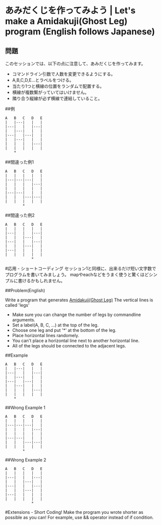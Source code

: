 # あみだくじを作ってみよう | Let's make a Amidakuji(Ghost Leg) program (English follows Japanese)

## 問題
このセッションでは、以下の点に注意して、あみだくじを作ってみます。
+   コマンドライン引数で人数を変更できるようにする。
+   A,B,C,D,E...とラベルをつける。
+   当たり1つと横線の位置をランダムで配置する。
+   横線が複数繋がっていてはいけません。
+   隣り合う縦線が必ず横線で連結していること。

##例
```
A   B   C   D   E
|   |---|   |   |
|---|   |   |---|
|   |---|   |   |
|---|   |---|   |
|   |---|   |   |
|   |   |   |---|
|   |   |   |   |
    *
```

##間違った例1
```
A   B   C   D   E
|   |   |   |   |
|---|---|---|   |
|   |   |   |---|
|   |   |   |   |
|---|---|   |   |
|   |   |---|---|
|   |   |   |   |
        *
```

##間違った例2
```
A   B   C   D   E
|   |   |   |   |
|---|   |   |---|
|   |   |---|   |
|---|   |   |---|
|   |   |---|   |
|---|   |   |   |
|   |   |   |   |
            *
```

#応用 - ショートコーディング
セッション1と同様に、出来るだけ短い文字数でプログラムを書いてみましょう。
mapやeachなどをうまく使うと驚くほどシンプルに書けるかもしれません。



##Problem(English)

Write a program that generates [Amidakuji(Ghost Leg)](http://en.wikipedia.org/wiki/Amidakuji)
The vertical lines is called 'legs'
+   Make sure you can change the number of legs by commandline arguments.
+   Set a label(A, B, C, ...) at the top of the leg.
+   Choose one leg and put '*' at the bottom of the leg.
+   Place horizontal lines randomely.
+   You can't place a horizontal line next to another horizontal line.
+   All of the legs should be connected to the adjacent legs.

##Example
```
A   B   C   D   E
|   |---|   |   |
|---|   |   |---|
|   |---|   |   |
|---|   |---|   |
|   |---|   |   |
|   |   |   |---|
|   |   |   |   |
    *
```

##Wrong Example 1
```
A   B   C   D   E
|   |   |   |   |
|---|---|---|   |
|   |   |   |---|
|   |   |   |   |
|---|---|   |   |
|   |   |---|---|
|   |   |   |   |
        *
```

##Wrong Example 2
```
A   B   C   D   E
|   |   |   |   |
|---|   |   |---|
|   |   |---|   |
|---|   |   |---|
|   |   |---|   |
|---|   |   |   |
|   |   |   |   |
            *
```

#Extensions - Short Coding!
Make the program you wrote shorter as possible as you can! For example, use && operator instead of if condition. 


